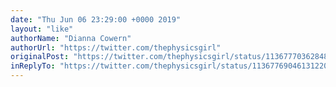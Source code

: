 ```yaml
---
date: "Thu Jun 06 23:29:00 +0000 2019"
layout: "like"
authorName: "Dianna Cowern"
authorUrl: "https://twitter.com/thephysicsgirl"
originalPost: "https://twitter.com/thephysicsgirl/status/1136777036284870657"
inReplyTo: "https://twitter.com/thephysicsgirl/status/1136776904613122049"
---
```

